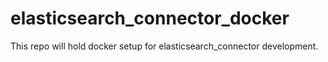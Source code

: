 # elasticsearch_connector_docker
This repo will hold docker setup for elasticsearch_connector development.
